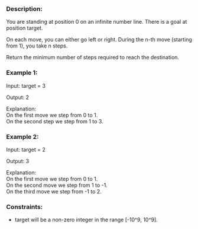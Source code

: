 ### Description:

You are standing at position 0 on an infinite number line. There is a goal at position target.

On each move, you can either go left or right. During the n-th move (starting from 1), you take n steps.

Return the minimum number of steps required to reach the destination.



### Example 1:

Input: target = 3

Output: 2

Explanation:    
On the first move we step from 0 to 1.    
On the second step we step from 1 to 3.    

### Example 2:

Input: target = 2

Output: 3

Explanation:     
On the first move we step from 0 to 1.      
On the second move we step  from 1 to -1.      
On the third move we step from -1 to 2.     



### Constraints:

- target will be a non-zero integer in the range [-10^9, 10^9].